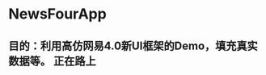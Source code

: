 NewsFourApp
===========

  目的：利用高仿网易4.0新UI框架的Demo，填充真实数据等。
  正在路上
---------------------------------------------------------------------

